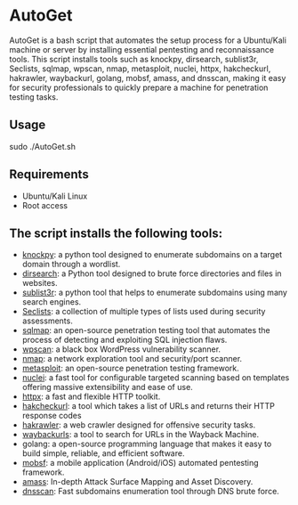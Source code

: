 # AutoGet

AutoGet is a bash script that automates the setup process for a Ubuntu/Kali machine or server by installing essential pentesting and reconnaissance tools. This script installs tools such as knockpy, dirsearch, sublist3r, Seclists, sqlmap, wpscan, nmap, metasploit, nuclei, httpx, hakcheckurl, hakrawler, waybackurl, golang, mobsf, amass, and dnsscan, making it easy for security professionals to quickly prepare a machine for penetration testing tasks.

## Usage

sudo ./AutoGet.sh

## Requirements

- Ubuntu/Kali Linux
- Root access

## The script installs the following tools:
- [knockpy](https://github.com/guelfoweb/knock): a python tool designed to enumerate subdomains on a target domain through a wordlist.
- [dirsearch](https://github.com/maurosoria/dirsearch):  a Python tool designed to brute force directories and files in websites.
- [sublist3r](https://github.com/aboul3la/Sublist3r): a python tool that helps to enumerate subdomains using many search engines.
- [Seclists](https://github.com/danielmiessler/SecLists): a collection of multiple types of lists used during security assessments.
- [sqlmap](https://github.com/sqlmapproject/sqlmap): an open-source penetration testing tool that automates the process of detecting and exploiting SQL injection flaws.
- [wpscan](https://github.com/wpscanteam/wpscan): a black box WordPress vulnerability scanner.
- [nmap](https://nmap.org/): a network exploration tool and security/port scanner.
- [metasploit](https://metasploit.com/): an open-source penetration testing framework.
- [nuclei](https://github.com/projectdiscovery/nuclei):  a fast tool for configurable targeted scanning based on templates offering massive extensibility and ease of use.
- [httpx](https://github.com/projectdiscovery/httpx): a fast and flexible HTTP toolkit.
- [hakcheckurl](https://github.com/hakluke/hakcheckurl): a tool which takes a list of URLs and returns their HTTP response codes
- [hakrawler](https://github.com/hakluke/hakrawler): a web crawler designed for offensive security tasks.
- [waybackurls](https://github.com/tomnomnom/waybackurls):  a tool to search for URLs in the Wayback Machine.
- golang: a open-source programming language that makes it easy to build simple, reliable, and efficient software.
- [mobsf](https://github.com/MobSF/Mobile-Security-Framework-MobSF): a mobile application (Android/iOS) automated pentesting framework.
- [amass](https://github.com/OWASP/Amass): In-depth Attack Surface Mapping and Asset Discovery.
- [dnsscan](https://github.com/rbsec/dnscan): Fast subdomains enumeration tool through DNS brute force.
